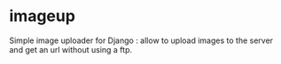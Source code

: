 imageup
=======

Simple image uploader for Django : allow to upload images to the server and get an url without using a ftp.
